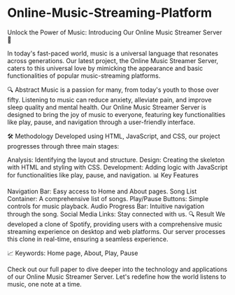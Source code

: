 # Online-Music-Streaming-Platform
Unlock the Power of Music: Introducing Our Online Music Streamer Server 🎵

In today's fast-paced world, music is a universal language that resonates across generations. Our latest project, the Online Music Streamer Server, caters to this universal love by mimicking the appearance and basic functionalities of popular music-streaming platforms.

🔍 Abstract
Music is a passion for many, from today's youth to those over fifty. Listening to music can reduce anxiety, alleviate pain, and improve sleep quality and mental health. Our Online Music Streamer Server is designed to bring the joy of music to everyone, featuring key functionalities like play, pause, and navigation through a user-friendly interface.

🛠️ Methodology
Developed using HTML, JavaScript, and CSS, our project progresses through three main stages:

Analysis: Identifying the layout and structure.
Design: Creating the skeleton with HTML and styling with CSS.
Development: Adding logic with JavaScript for functionalities like play, pause, and navigation.
📊 Key Features

Navigation Bar: Easy access to Home and About pages.
Song List Container: A comprehensive list of songs.
Play/Pause Buttons: Simple controls for music playback.
Audio Progress Bar: Intuitive navigation through the song.
Social Media Links: Stay connected with us.
🔍 Result
We developed a clone of Spotify, providing users with a comprehensive music streaming experience on desktop and web platforms. Our server processes this clone in real-time, ensuring a seamless experience.

📈 Keywords: Home page, About, Play, Pause

Check out our full paper to dive deeper into the technology and applications of our Online Music Streamer Server. Let's redefine how the world listens to music, one note at a time.
